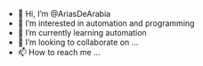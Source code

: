 - 👋 Hi, I’m @AriasDeArabia
- 👀 I’m interested in automation and programming
- 🌱 I’m currently learning automation
- 💞️ I’m looking to collaborate on ...
- 📫 How to reach me ...

<!---
AriasDeArabia/AriasDeArabia is a ✨ special ✨ repository because its `README.md` (this file) appears on your GitHub profile.
You can click the Preview link to take a look at your changes.
--->
